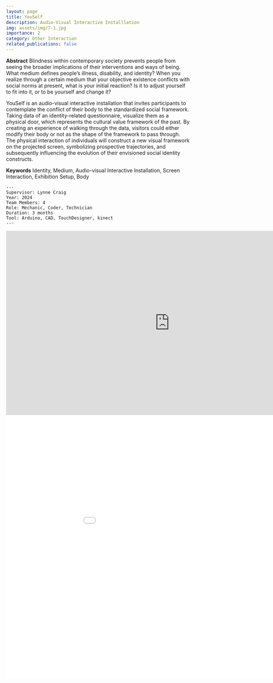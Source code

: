 ```yaml
---
layout: page
title: YouSelf
description: Audio-Visual Interactive Installlation
img: assets/img/7-1.jpg
importance: 2
category: Other Interaction
related_publications: false
---
```

**Abstract**
Blindness within contemporary society prevents people from seeing the broader implications of their interventions and ways of being. What medium defines people’s illness, disability, and identity? When you realize through a certain medium that your objective existence conflicts with social norms at present, what is your initial reaction? Is it to adjust yourself to fit into it, or to be yourself and change it?

YouSelf is an audio-visual interactive installation that invites participants to contemplate the conflict of their body to the standardized social framework. Taking data of an identity-related questionnaire, visualize them as a physical door, which represents the cultural value framework of the past. By creating an experience of walking through the data, visitors could either modify their body or not as the shape of the framework to pass through. The physical interaction of individuals will construct a new visual framework on the projected screen, symbolizing prospective trajectories, and subsequently influencing the evolution of their envisioned social identity constructs.

**Keywords**
Identity, Medium, Audio-visual Interactive Installation, Screen Interaction, Exhibition Setup, Body


    ---
    Supervisor: Lynne Craig
    Year: 2024
    Team Members: 4
    Role: Mechanic, Coder, Technician
    Duration: 3 months
    Tool: Arduino, CAD, TouchDesigner, kinect
    ---


<div style="text-align: center;">
  <iframe width="896" height="504" src="https://www.youtube.com/embed/jp0f2ih3-7I" 
          title="YouTube video player" frameborder="0" 
          allow="accelerometer; autoplay; clipboard-write; encrypted-media; gyroscope; picture-in-picture" 
          allowfullscreen>
  </iframe>
</div>


<div style="text-align: center;">
  <iframe src="/assets/pdf/YouSelf.pdf" width="1024" height="720" style="border: none;">
    Your browser does not support iframes. 
    <a href="/assets/pdf/hidden_burden.pdf">Download PDF</a>
  </iframe>
</div>

